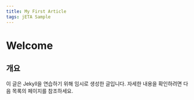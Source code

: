 ```yaml
---
title: My First Article
tags: jETA Sample
---
```

 
# Welcome
 
## 개요
이 글은 Jekyll을 연습하기 위해 임시로 생성한 글입니다.
자세한 내용을 확인하려면 다음 목록의 페이지를 참조하세요.
 
 